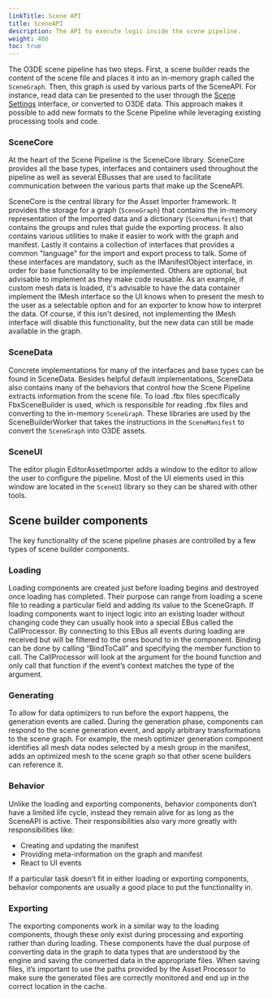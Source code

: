 ```yaml
---
linkTitle: Scene API
title: SceneAPI
description: The API to execute logic inside the scene pipeline.
weight: 400
toc: true
---
```


The O3DE scene pipeline has two steps. First, a scene builder reads the content of the scene file and places it into an in-memory graph called the ```SceneGraph```. Then, this graph is used by various parts of the SceneAPI. For instance, read data can be presented to the user through the [Scene Settings](docs/user-guide/assets/scene-settings) interface, or converted to O3DE data. This approach makes it possible to add new formats to the Scene Pipeline while leveraging existing processing tools and code.

### SceneCore

At the heart of the Scene Pipeline is the SceneCore library. SceneCore provides all the base types, interfaces and containers used throughout the pipeline as well as several EBusses that are used to facilitate communication between the various parts that make up the SceneAPI.

SceneCore is the central library for the Asset Importer framework. It provides the storage for a graph (```SceneGraph```) that contains the in-memory representation of the imported data and a dictionary (```SceneManifest```) that contains the groups and rules that guide the exporting process. It also contains various utilities to make it easier to work with the graph and manifest. Lastly it contains a collection of interfaces that provides a common "language" for the import and export process to talk. Some of these interfaces are mandatory, such as the IManifestObject interface, in order for base functionality to be implemented. Others are optional, but advisable to implement as they make code reusable. As an example, if custom mesh data is loaded, it's advisable to have the data container implement the IMesh interface so the UI knows when to present the mesh to the user as a selectable option and for an exporter to know how to interpret the data. Of course, if this isn't desired, not implementing the IMesh interface will disable this functionality, but the new data can still be made available in the graph.

### SceneData

Concrete implementations for many of the interfaces and base types can be found in SceneData. Besides helpful default implementations, SceneData also contains many of the behaviors that control how the Scene Pipeline extracts information from the scene file. To load .fbx files specifically FbxSceneBuilder is used, which is responsible for reading .fbx files and converting to the in-memory ```SceneGraph```. These libraries are used by the SceneBuilderWorker that takes the instructions in the ```SceneManifest``` to convert the ```SceneGraph``` into O3DE assets.

### SceneUI

The editor plugin EditorAssetImporter adds a window to the editor to allow the user to configure the pipeline. Most of the UI elements used in this window are located in the ``SceneUI`` library so they can be shared with other tools.

## Scene builder components

The key functionality of the scene pipeline phases are controlled by a few types of scene builder components.

### Loading

Loading components are created just before loading begins and destroyed once loading has completed. Their purpose can range from loading a scene file to reading a particular field and adding its value to the SceneGraph. If loading components want to inject logic into an existing loader without changing code they can usually hook into a special EBus called the CallProcessor. By connecting to this EBus all events during loading are received but will be filtered to the ones bound to in the component. Binding can be done by calling “BindToCall” and specifying the member function to call. The CallProcessor will look at the argument for the bound function and only call that function if the event’s context matches the type of the argument.

### Generating

To allow for data optimizers to run before the export happens, the generation events are called. During the generation phase, components can respond to the scene generation event, and apply arbitrary transformations to the scene graph. For example, the mesh optimizer generation component identifies all mesh data nodes selected by a mesh group in the manifest, adds an optimized mesh to the scene graph so that other scene builders can reference it.

### Behavior

Unlike the loading and exporting components, behavior components don’t have a limited life cycle, instead they remain alive for as long as the SceneAPI is active. Their responsibilities also vary more greatly with responsibilities like:

* Creating and updating the manifest
* Providing meta-information on the graph and manifest
* React to UI events

If a particular task doesn’t fit in either loading or exporting components, behavior components are usually a good place to put the functionality in.

### Exporting

The exporting components work in a similar way to the loading components, though these only exist during processing and exporting rather than during loading. These components have the dual purpose of converting data in the graph to data types that are understood by the engine and saving the converted data in the appropriate files. When saving files, it’s important to use the paths provided by the Asset Processor to make sure the generated files are correctly monitored and end up in the correct location in the cache.
